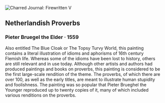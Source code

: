 <div class="artwork-of-the-day">
  <div class="container">
    <div class="img-wrapper">
      <img
        src="https://uploads5.wikiart.org/images/pieter-bruegel-the-elder/netherlandish-proverbs-1559.jpg!Large.jpg"
        alt="Charred Journal: Firewritten V" />
    </div>
    <div class="artwork-detail">
      <div class="artwork-origin"> 
        <h2 class="artwork-name">Netherlandish Proverbs</h2>
        <h3 class="artist">
          Pieter Bruegel the Elder
                    ·  1559
        </h3>
      </div>
      <p class="description">
        <span class="artwork-description-text ng-binding" ng-bind-html="viewModel.ArtworkOfTheDay.Description | unsafe">Also entitled The Blue Cloak or The Topsy Turvy World, this painting contains a literal illustration of idioms and aphorisms of 16th century Flemish life. Whereas some of the idioms have been lost to history, others are still relevant and in use today. Although other artists and authors had produced paintings and books on proverbs, this painting is considered to be the first large-scale rendition of the theme. The proverbs, of which there are over 100, as well as the early titles, are meant to illustrate human stupidity and foolishness. The painting was so popular that Pieter Brueghel the Younger reproduced up to twenty copies of it, many of which included various renditions on the proverbs. </span>
                        <div class="text-shadow-container" ng-show="showShadow" style=""></div>
      </p>
    </div>
  </div>

</div>
